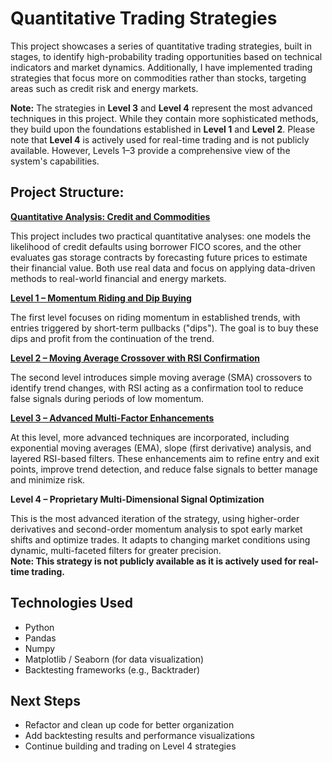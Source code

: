# Quantitative Trading Strategies

This project showcases a series of quantitative trading strategies, built in stages, to identify high-probability trading opportunities based on technical indicators and market dynamics. Additionally, I have implemented trading strategies that focus more on commodities rather than stocks, targeting areas such as credit risk and energy markets.

**Note:** The strategies in **Level 3** and **Level 4** represent the most advanced techniques in this project. While they contain more sophisticated methods, they build upon the foundations established in **Level 1** and **Level 2**. Please note that **Level 4** is actively used for real-time trading and is not publicly available. However, Levels 1–3 provide a comprehensive view of the system's capabilities.

## Project Structure:

**[Quantitative Analysis: Credit and Commodities](notebooks/credit_risk_and_gas_forecasting/README.md)** 

This project includes two practical quantitative analyses: one models the likelihood of credit defaults using borrower FICO scores, and the other evaluates gas storage contracts by forecasting future prices to estimate their financial value. Both use real data and focus on applying data-driven methods to real-world financial and energy markets.

**[Level 1 – Momentum Riding and Dip Buying](notebooks/Level_1_Momentum_Dip_Buying.ipynb)** 

The first level focuses on riding momentum in established trends, with entries triggered by short-term pullbacks ("dips"). The goal is to buy these dips and profit from the continuation of the trend.

**[Level 2 – Moving Average Crossover with RSI Confirmation](notebooks/Level_2_MA_Crossover_RSI.ipynb)** 

The second level introduces simple moving average (SMA) crossovers to identify trend changes, with RSI acting as a confirmation tool to reduce false signals during periods of low momentum.

**[Level 3 – Advanced Multi-Factor Enhancements](notebooks/Level_3_Advanced_Multi_Factor.ipynb)** 

At this level, more advanced techniques are incorporated, including exponential moving averages (EMA), slope (first derivative) analysis, and layered RSI-based filters. These enhancements aim to refine entry and exit points, improve trend detection, and reduce false signals to better manage and minimize risk.

**Level 4 – Proprietary Multi-Dimensional Signal Optimization**

This is the most advanced iteration of the strategy, using higher-order derivatives and second-order momentum analysis to spot early market shifts and optimize trades. It adapts to changing market conditions using dynamic, multi-faceted filters for greater precision.          
**Note: This strategy is not publicly available as it is actively used for real-time trading.**


## Technologies Used

- Python
- Pandas
- Numpy
- Matplotlib / Seaborn (for data visualization)
- Backtesting frameworks (e.g., Backtrader)

## Next Steps

- Refactor and clean up code for better organization
- Add backtesting results and performance visualizations
- Continue building and trading on Level 4 strategies

